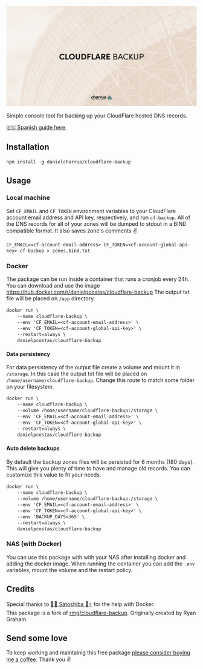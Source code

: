 <p align="center"><img src="/art/socialcard.png" alt="Social Card of Laravel Nice Error Pages"></p>

Simple console tool for backing up your CloudFlare hosted DNS records.

[🇪🇸 Spanish guide here](https://charrua.es/blog/automatiza-backups-dns-cloudflare/).

## Installation

`npm install -g danielcharrua/cloudflare-backup`

## Usage

### Local machine

Set `CF_EMAIL` and `CF_TOKEN` environment variables to your CloudFlare account
email address and API key, respectively, and run `cf-backup`. All of the DNS
records for all of your zones will be dumped to stdout in a BIND compatible
format. It also saves zone's comments ✌️

```
CF_EMAIL=<cf-account-email-address> CF_TOKEN=<cf-account-global-api-key> cf-backup > zones.bind.txt
```

### Docker

The package can be run inside a container that runs a cronjob every 24h. 
You can download and use the image https://hub.docker.com/r/danielpcostas/cloudflare-backup
The output txt file will be placed on `/app` directory.

```
docker run \
    --name cloudflare-backup \
    --env 'CF_EMAIL=<cf-account-email-address>' \
    --env 'CF_TOKEN=<cf-account-global-api-key>' \
    --restart=always \
    danielpcostas/cloudflare-backup
```

#### Data persistency

For data persistency of the output file create a volume and mount it in `/storage`. In this case the output txt file will be placed on `/home/username/cloudflare-backup`. Change this route to match some folder on your filesystem.

```
docker run \
    --name cloudflare-backup \
    --volume /home/username/cloudflare-backup:/storage \
    --env 'CF_EMAIL=<cf-account-email-address>' \
    --env 'CF_TOKEN=<cf-account-global-api-key>' \
    --restart=always \
    danielpcostas/cloudflare-backup
```

#### Auto delete backups

By default the backup zones files will be persisted for 6 months (180 days). This will give you plenty of time to have and manage old records. You can customize this value to fit your needs.

```
docker run \
    --name cloudflare-backup \
    --volume /home/username/cloudflare-backup:/storage \
    --env 'CF_EMAIL=<cf-account-email-address>' \
    --env 'CF_TOKEN=<cf-account-global-api-key>' \
    --env 'BACKUP_DAYS=365' \
    --restart=always \
    danielpcostas/cloudflare-backup
```

### NAS (with Docker)

You can use this package with with your NAS after installing docker and adding the docker image. When running the container you can add the `.env` variables, mount the volume and the restart policy.

## Credits

Special thanks to [🦊🥕 Satoshiba 🔑⚡️](https://twitter.com/satoshiba21) for the help with Docker.<br />
This package is a fork of [rmg/cloudflare-backup](https://github.com/rmg/cloudflare-backup). Originally created by Ryan Graham.

## Send some love

To keep working and maintainig this free package [please consider buying me a coffee](https://charrua.es/donaciones). Thank you ✌️